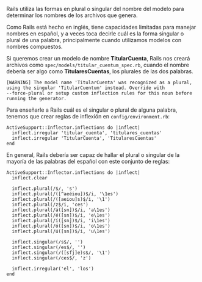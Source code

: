 Rails utiliza las formas en plural o singular del nombre del modelo para
determinar los nombres de los archivos que genera.

Como Rails está hecho en inglés, tiene capacidades limitadas para
manejar nombres en español, y a veces toca decirle cuál es la forma
singular o plural de una palabra, principalmente cuando utilizamos
modelos con nombres compuestos.

Si queremos crear un modelo de nombre **TitularCuenta**, Rails nos
creará archivos como `spec/models/titular_cuentum_spec.rb`, cuando el
nombre debería ser algo como **TitularesCuentas**, los plurales de las
dos palabras.

    [WARNING] The model name 'TitularCuenta' was recognized as a plural,
    using the singular 'TitularCuentum' instead. Override with
    --force-plural or setup custom inflection rules for this noun before
    running the generator.

Para enseñarle a Rails cuál es el singular o plural de alguna palabra,
tenemos que crear reglas de inflexión en `config/environment.rb`:

    ActiveSupport::Inflector.inflections do |inflect|
      inflect.irregular 'titular_cuenta', 'titulares_cuentas'
      inflect.irregular 'TitularCuenta', 'TitularesCuentas'
    end

En general, Rails debería ser capaz de hallar el plural o singular de
la mayoría de las palabras del español con este conjunto de reglas:

    ActiveSupport::Inflector.inflections do |inflect|
      inflect.clear

      inflect.plural(/$/, 's')
      inflect.plural(/([^aeéiou])$/i, '\1es')
      inflect.plural(/([aeiou]s)$/i, '\1')
      inflect.plural(/z$/i, 'ces')
      inflect.plural(/á([sn])$/i, 'a\1es')
      inflect.plural(/é([sn])$/i, 'e\1es')
      inflect.plural(/í([sn])$/i, 'i\1es')
      inflect.plural(/ó([sn])$/i, 'o\1es')
      inflect.plural(/ú([sn])$/i, 'u\1es')

      inflect.singular(/s$/, '')
      inflect.singular(/es$/, '')
      inflect.singular(/([sfj]e)s$/, '\1')
      inflect.singular(/ces$/, 'z')

      inflect.irregular('el', 'los')
    end
